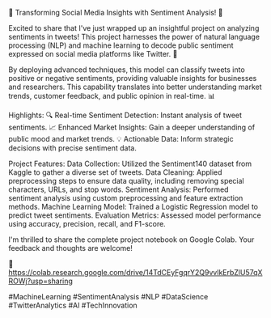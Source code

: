 
🚀 Transforming Social Media Insights with Sentiment Analysis! 🚀

Excited to share that I've just wrapped up an insightful project on analyzing sentiments in tweets! This project harnesses the power of natural language processing (NLP) and machine learning to decode public sentiment expressed on social media platforms like Twitter. 🌟

By deploying advanced techniques, this model can classify tweets into positive or negative sentiments, providing valuable insights for businesses and researchers. This capability translates into better understanding market trends, customer feedback, and public opinion in real-time. 📊

Highlights:
🔍 Real-time Sentiment Detection: Instant analysis of tweet sentiments.
📈 Enhanced Market Insights: Gain a deeper understanding of public mood and market trends.
💡 Actionable Data: Inform strategic decisions with precise sentiment data.

Project Features:
Data Collection: Utilized the Sentiment140 dataset from Kaggle to gather a diverse set of tweets.
Data Cleaning: Applied preprocessing steps to ensure data quality, including removing special characters, URLs, and stop words.
Sentiment Analysis: Performed sentiment analysis using custom preprocessing and feature extraction methods.
Machine Learning Model: Trained a Logistic Regression model to predict tweet sentiments.
Evaluation Metrics: Assessed model performance using accuracy, precision, recall, and F1-score.

I'm thrilled to share the complete project notebook on Google Colab. Your feedback and thoughts are welcome!

🔗 https://colab.research.google.com/drive/14TdCEyFgqrY2Q9vvlkErbZlU57qXROWj?usp=sharing

#MachineLearning #SentimentAnalysis #NLP #DataScience #TwitterAnalytics #AI #TechInnovation

